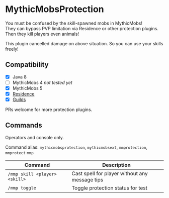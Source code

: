 # MythicMobsProtection

You must be confused by the skill-spawned mobs in MythicMobs!  
They can bypass PVP limitation via Residence or other protection plugins.  
Then they kill players even animals!

This plugin cancelled damage on above situation. So you can use your skills freely!

## Compatibility

+ [x] Java 8
+ [ ] MythicMobs 4 *not tested yet*
+ [x] MythicMobs 5
+ [x] [Residence](https://www.spigotmc.org/resources/11480)
+ [x] [Guilds](https://www.spigotmc.org/resources/110931)

PRs welcome for more protection plugins.

## Commands

Operators and console only.

Command alias: `mythicmobsprotection`, `mythicmobsext`, `mmprotection`, `mmprotect` `mmp`

| Command                       | Description                                    |
|-------------------------------|------------------------------------------------|
| `/mmp skill <player> <skill>` | Cast spell for player without any message tips |
| `/mmp toggle`                 | Toggle protection status for test              |
